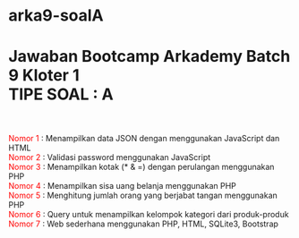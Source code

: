 # arka9-soalA

<h1>Jawaban Bootcamp Arkademy Batch 9 Kloter 1
 <br>TIPE SOAL : A
</h1>
<br><br>
<font color="red">Nomor 1</font> : Menampilkan data JSON dengan menggunakan JavaScript dan HTML
<br>
<font color="red">Nomor 2</font> : Validasi password menggunakan JavaScript
<br>
<font color="red">Nomor 3</font> : Menampilkan kotak (* & =) dengan perulangan menggunakan PHP
<br>
<font color="red">Nomor 4</font> : Menampilkan sisa uang belanja menggunakan PHP
<br>
<font color="red">Nomor 5</font> : Menghitung jumlah orang yang berjabat tangan menggunakan PHP
<br>
<font color="red">Nomor 6</font> : Query untuk menampilkan kelompok kategori dari produk-produk
<br>
<font color="red">Nomor 7</font> : Web sederhana menggunakan PHP, HTML, SQLite3, Bootstrap


